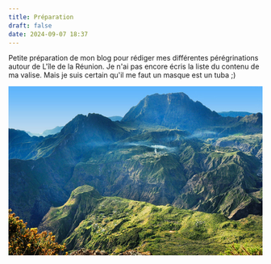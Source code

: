 ```yaml
---
title: Préparation
draft: false
date: 2024-09-07 18:37
---
```

Petite préparation de mon blog pour rédiger mes différentes pérégrinations autour de L'île de la Réunion. Je n'ai pas encore écris la liste du contenu de ma valise. Mais je suis certain qu'il me faut un masque est un tuba ;)

![Photo du Cirque de Mafate - Ile de la Réunion - Océan Indien](/public/img/preparation.jpg "Copyright photo Patrick Asherman ")

